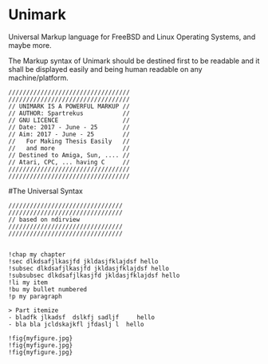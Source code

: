 # Unimark
Universal Markup language for FreeBSD and Linux Operating Systems, and maybe more. 

The Markup syntax of Unimark should be destined first to be readable and it shall
be displayed easily and being human readable on any machine/platform. 

~~~~
//////////////////////////////////
//////////////////////////////////
// UNIMARK IS A POWERFUL MARKUP //
// AUTHOR: Spartrekus           //
// GNU LICENCE                  //
// Date: 2017 - June - 25       //
// Aim: 2017 - June - 25        //
//   For Making Thesis Easily   //
//   and more                   //
// Destined to Amiga, Sun, .... //
// Atari, CPC, ... having C     //
//////////////////////////////////
//////////////////////////////////
~~~~



#The Universal Syntax 
~~~~
////////////////////////////////
////////////////////////////////
// based on ndirview 
////////////////////////////////
////////////////////////////////


!chap my chapter            
!sec dlkdsafjlkasjfd jkldasjfklajdsf hello         
!subsec dlkdsafjlkasjfd jkldasjfklajdsf hello  
!subsubsec dlkdsafjlkasjfd jkldasjfklajdsf hello     
!li my item
!bu my bullet numbered
!p my paragraph 

> Part itemize
- bladfk jlkadsf  dslkfj sadljf     hello          
- bla bla jcldskajkfl jfdaslj l  hello            

!fig{myfigure.jpg} 
!fig{myfigure.jpg} 
!fig{myfigure.jpg} 
~~~~


